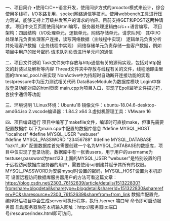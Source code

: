一、项目简介
  •使用C/C++语言开发，使用同步方式的proactor模式来设计，综合使用多线程，I/O多路复用，socket网络通信等技术。使用webbench工具进行压力测试，能够支持上万级并发客户的请求的响应。目前支持GET和POST这两种请求。
  项目中交互页面使用纯html编写，服务器处理逻辑由c/c++语言编写。
  项目架构：四层结构（I/O处理单元，逻辑单元，网络存储单元，请求队列）
    其中I/O处理单元负责处理客户连接，读写网络数据（主线程中实现）
        逻辑单元负责分析并处理客户数据（业务线程中实现）
        网络存储单元负责存储一些客户数据，例如项目中用户的账号密码
        请求队列负责进行单元间的通信

二、项目文件说明
  Task文件夹中存放与http通信有关的源码实现，包括对http报文的封装以及解析等内容
  Thread文件夹中存放与线程有关的文件，线程池即由里面的thread_pool.h来实现
  NonActive中为持超时自动断开连接功能的实现
  testpressure中为压力测试相关代码
  DataBaseModule为数据库模块
  Login中存放登录功能对应的html页面
  main.cpp为项目入口，实现了Epoll监听文件描述符，套接字通信等功能

三、环境说明
  1.Linux环境：Ubuntu18 镜像文件：ubuntu-18.04.6-desktop-amd64.iso
  2.vscode编译器：1.84.2 x64
  3.虚拟机管理工具：VMware 16

四、项目编译运行
  项目中编写了makefile文件，编译时可直接make，但事先需要配置数据库
  以下为main.cpp中配置的数据库信息
    #define MYSQL_HOST "localhost"
    #define MYSQL_USER "webuser"   
    #define MYSQL_PASSWORD "23456789"
    #define MYSQL_DATABASE "bzk11_db"
  配置数据库首先需要创建一个名为MYSQL_DATABASE的数据库，项目中仅实现了登录功能，数据库中有一张表users，用于用户的username为testuser,password为test123
  上面的MYSQL_USER "webuser"是特别设置的用于远程访问数据库服务器的用户，需要使用sql创建并赋予其所有的权限。
  MYSQL_PASSWORD为安装mysql时设置的密码，MYSQL_HOST设置为本机即可
  设置远程访问数据库服务器用户的方法可看这篇文章：https://blog.csdn.net/2303_76152639/article/details/151322830?fromshare=blogdetail&sharetype=blogdetail&sharerId=151322830&sharerefer=PC&sharesource=2303_76152639&sharefrom=from_link
  数据库配置完，编译好后项目中会生成server可执行程序，执行./server 端口号 命令即可启动服务器
  启动服务器后在本机输入网址：http://服务器ip:端口号/resource/index.html即可访问。
  

  
